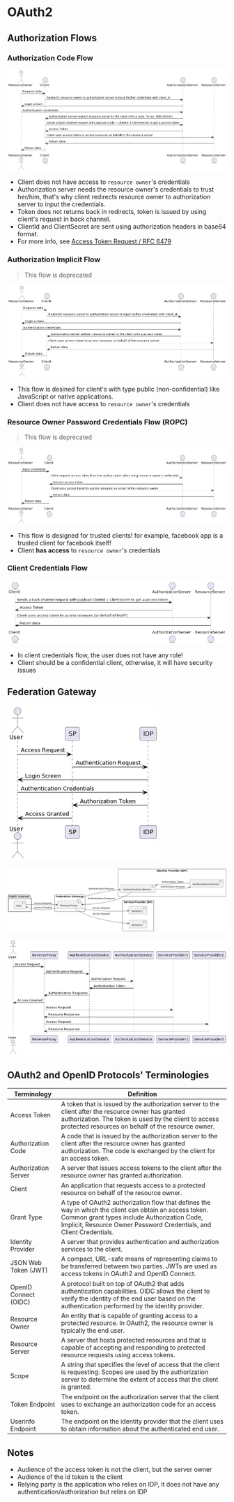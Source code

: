 # OAuth2

## Authorization Flows

### Authorization Code Flow

![](assets/authorization-code-flow.png)

- Client does not have access to `resource owner`'s credentials
- Authorization server needs the resource owner's credentials to trust her/him, that's why client redirects resource owner to authorization server to input the credentials.
- Token does not returns back in redirects, token is issued by using client's request in back channel.
- ClientId and ClientSecret are sent using authorization headers in base64 format.
- For more info, see [Access Token Request / RFC 6479](https://datatracker.ietf.org/doc/html/rfc6749#section-4.1.3)

### Authorization Implicit Flow

> This flow is deprecated

![](./assets/authorization-implicit-flow.png)

- This flow is desined for client's with type public (non-confidential) like JavaScript or native applications.
- Client does not have access to `resource owner`'s credentials

### Resource Owner Password Credentials Flow (ROPC)

> This flow is deprecated

![](./assets/resource-owner-password-credentials-flow.png)

- This flow is designed for trusted clients! for example, facebook app is a trusted client for facebook itself! 
- Client **has access** to `resource owner`'s credentials

### Client Credentials Flow

![](./assets/client-credentials-flow.png)

- In client credentials flow, the user does not have any role!
- Client should be a confidential client, otherwise, it will have security issues

## Federation Gateway

![](./assets/federation-gateway.png)

![](./assets/federation-gateway-with-internal-idp-block-diagram.png)

![](./assets/federation-gateway-with-internal-idp-sequence-diagram.png)

## OAuth2 and OpenID Protocols' Terminologies 

| Terminology | Definition |
| --- | --- |
| Access Token | A token that is issued by the authorization server to the client after the resource owner has granted authorization. The token is used by the client to access protected resources on behalf of the resource owner. |
| Authorization Code | A code that is issued by the authorization server to the client after the resource owner has granted authorization. The code is exchanged by the client for an access token. |
| Authorization Server | A server that issues access tokens to the client after the resource owner has granted authorization. |
| Client | An application that requests access to a protected resource on behalf of the resource owner. |
| Grant Type | A type of OAuth2 authorization flow that defines the way in which the client can obtain an access token. Common grant types include Authorization Code, Implicit, Resource Owner Password Credentials, and Client Credentials. |
| Identity Provider | A server that provides authentication and authorization services to the client. |
| JSON Web Token (JWT) | A compact, URL-safe means of representing claims to be transferred between two parties. JWTs are used as access tokens in OAuth2 and OpenID Connect. |
| OpenID Connect (OIDC) | A protocol built on top of OAuth2 that adds authentication capabilities. OIDC allows the client to verify the identity of the end user based on the authentication performed by the identity provider. |
| Resource Owner | An entity that is capable of granting access to a protected resource. In OAuth2, the resource owner is typically the end user. |
| Resource Server | A server that hosts protected resources and that is capable of accepting and responding to protected resource requests using access tokens. |
| Scope | A string that specifies the level of access that the client is requesting. Scopes are used by the authorization server to determine the extent of access that the client is granted. |
| Token Endpoint | The endpoint on the authorization server that the client uses to exchange an authorization code for an access token. |
| Userinfo Endpoint | The endpoint on the identity provider that the client uses to obtain information about the authenticated end user. |

## Notes
- Audience of the access token is not the client, but the server owner
- Audience of the id token is the client
- Relying party is the application who relies on IDP, it does not have any authentication/authorization but relies on IDP